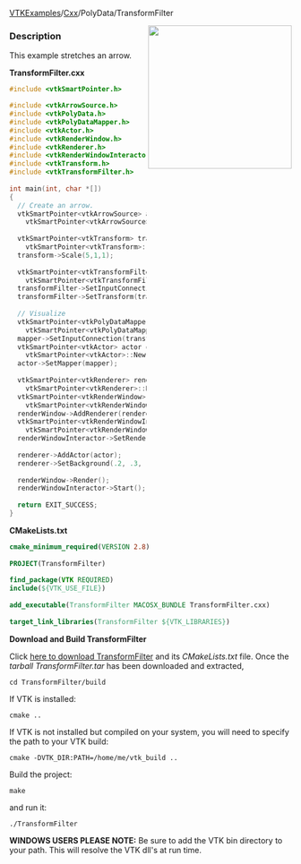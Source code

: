 [VTKExamples](/home/)/[Cxx](/Cxx)/PolyData/TransformFilter

<img align="right" src="https://github.com/lorensen/VTKExamples/blob/gh-pages/Testing/Baseline/PolyData/TestTransformFilter.png?raw=true" width="256" />

### Description
This example stretches an arrow.

**TransformFilter.cxx**
```c++
#include <vtkSmartPointer.h>

#include <vtkArrowSource.h>
#include <vtkPolyData.h>
#include <vtkPolyDataMapper.h>
#include <vtkActor.h>
#include <vtkRenderWindow.h>
#include <vtkRenderer.h>
#include <vtkRenderWindowInteractor.h>
#include <vtkTransform.h>
#include <vtkTransformFilter.h>
 
int main(int, char *[])
{
  // Create an arrow.
  vtkSmartPointer<vtkArrowSource> arrowSource = 
    vtkSmartPointer<vtkArrowSource>::New();
 
  vtkSmartPointer<vtkTransform> transform =
    vtkSmartPointer<vtkTransform>::New();
  transform->Scale(5,1,1);
  
  vtkSmartPointer<vtkTransformFilter> transformFilter =
    vtkSmartPointer<vtkTransformFilter>::New();
  transformFilter->SetInputConnection(arrowSource->GetOutputPort());
  transformFilter->SetTransform(transform);
  
  // Visualize
  vtkSmartPointer<vtkPolyDataMapper> mapper = 
    vtkSmartPointer<vtkPolyDataMapper>::New();
  mapper->SetInputConnection(transformFilter->GetOutputPort());
  vtkSmartPointer<vtkActor> actor = 
    vtkSmartPointer<vtkActor>::New();
  actor->SetMapper(mapper);
 
  vtkSmartPointer<vtkRenderer> renderer = 
    vtkSmartPointer<vtkRenderer>::New();
  vtkSmartPointer<vtkRenderWindow> renderWindow = 
    vtkSmartPointer<vtkRenderWindow>::New();
  renderWindow->AddRenderer(renderer);
  vtkSmartPointer<vtkRenderWindowInteractor> renderWindowInteractor = 
    vtkSmartPointer<vtkRenderWindowInteractor>::New();
  renderWindowInteractor->SetRenderWindow(renderWindow);
 
  renderer->AddActor(actor);
  renderer->SetBackground(.2, .3, .4);
 
  renderWindow->Render();
  renderWindowInteractor->Start();
 
  return EXIT_SUCCESS;
}
```
**CMakeLists.txt**
```cmake
cmake_minimum_required(VERSION 2.8)
 
PROJECT(TransformFilter)
 
find_package(VTK REQUIRED)
include(${VTK_USE_FILE})
 
add_executable(TransformFilter MACOSX_BUNDLE TransformFilter.cxx)
 
target_link_libraries(TransformFilter ${VTK_LIBRARIES})
```

**Download and Build TransformFilter**

Click [here to download TransformFilter](https://github.com/lorensen/VTKWikiExamplesTarballs/raw/master/TransformFilter.tar) and its *CMakeLists.txt* file.
Once the *tarball TransformFilter.tar* has been downloaded and extracted,
```
cd TransformFilter/build 
```
If VTK is installed:
```
cmake ..
```
If VTK is not installed but compiled on your system, you will need to specify the path to your VTK build:
```
cmake -DVTK_DIR:PATH=/home/me/vtk_build ..
```
Build the project:
```
make
```
and run it:
```
./TransformFilter
```
**WINDOWS USERS PLEASE NOTE:** Be sure to add the VTK bin directory to your path. This will resolve the VTK dll's at run time.


